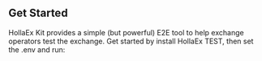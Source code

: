 ## Get Started

HollaEx Kit provides a simple (but powerful) E2E tool to help exchange operators test the exchange. Get started by install HollaEx TEST, then set the .env and run: